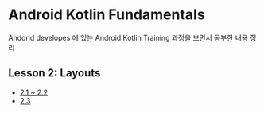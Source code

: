 # Android Kotlin Fundamentals

Andorid developes 에 있는 Android Kotlin Training 과정을 보면서 공부한 내용 정리

## Lesson 2: Layouts

- [2.1 ~ 2.2](./AboutMe)
- [2.3](./ColorMyViews)

